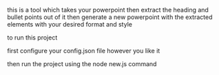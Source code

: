 this is a tool which takes your powerpoint then extract the heading and bullet points out of it then generate a new powerpoint with the extracted elements with your desired format and style<br/>

to run this project<br/>

first configure your config.json file however you like it<br/>

then run the project using the node new.js command
